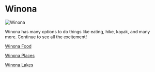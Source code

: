 # Winona
![Winona](https://www.iloveinspired.com/wp-content/uploads/2014/09/winona_overview.jpg "Picture of Winona Scenic Veiw")

Winona has many options to do things like eating, hike, kayak, and many more. Continue to see all the excitement!

[Winona Food](food.md)

[Winona Places](places.md)

[Winona Lakes](lakes.md)
